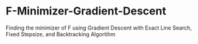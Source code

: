 # F-Minimizer-Gradient-Descent
Finding the minimizer of F using Gradient Descent with Exact Line Search, Fixed Stepsize, and Backtracking Algortihm
